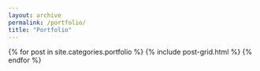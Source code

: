 ```yaml
---
layout: archive
permalink: /portfolio/
title: "Portfolio"
---
```


<div class="tiles">
{% for post in site.categories.portfolio %}
  {% include post-grid.html %}
{% endfor %}
</div><!-- /.tiles -->
